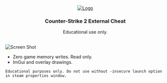 <br/>
<p align="center">
  <a href="https://github.com/Zckyy/https://github.com/Zckyy/CS2-External">
    <img src="https://upload.wikimedia.org/wikipedia/commons/b/b8/Counter-Strike_2_logo.svg" alt="Logo">
  </a>

  <h3 align="center">Counter-Strike 2 External Cheat</h3>

  <p align="center">
    Educational use only.
    <br/>
    <br/>
  </p>
</p>

![Screen Shot](https://i.imgur.com/68bXLcK.png)

- Zero game memory writes. Read only.
- ImGui and overlay drawings.

`Educational purposes only. Do not use without -insecure launch option in steam properties window.`
